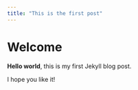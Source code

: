 ```yaml
---
title: "This is the first post"
---
```


# Welcome

**Hello world**, this is my first Jekyll blog post.

I hope you like it!